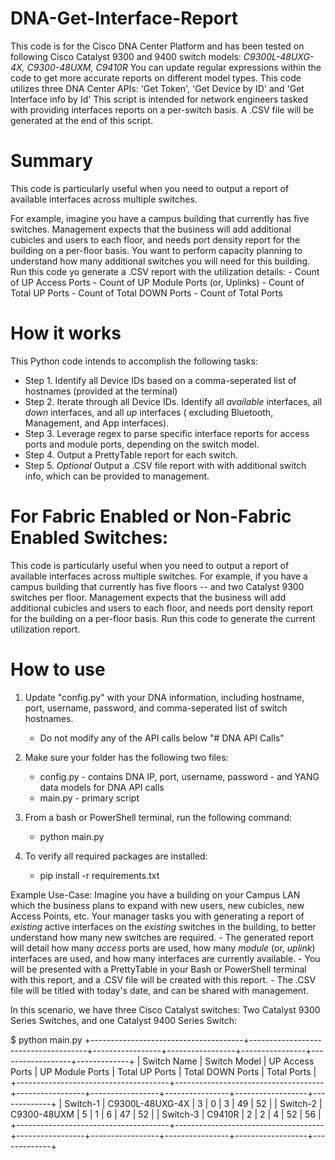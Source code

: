 # DNA-Get-Interface-Report
This code is for the Cisco DNA Center Platform and has been tested on following Cisco Catalyst 9300 and 9400 switch models: *C9300L-48UXG-4X, C9300-48UXM, C9410R*
You can update regular expressions within the code to get more accurate reports on different model types. 
This code utilizes three DNA Center APIs: 'Get Token', 'Get Device by ID' and 'Get Interface info by Id' 
This script is intended for network engineers tasked with providing interfaces reports on a per-switch basis.
A .CSV file will be generated at the end of this script.

# Summary
This code is particularly useful when you need to output a report of available interfaces across multiple switches.

For example, imagine you have a campus building that currently has five switches. Management expects that the business will add additional cubicles and users to each floor, and needs port density report for the building on a per-floor basis.
You want to perform capacity planning to understand how many additional switches you will need for this building.
Run this code yo generate a .CSV report with the utilization details:
    - Count of UP Access Ports
    - Count of UP Module Ports (or, Uplinks)
    - Count of Total UP Ports
    - Count of Total DOWN  Ports
    - Count of Total Ports

# How it works
This Python code intends to accomplish the following tasks:
- Step 1. Identify all Device IDs based on a comma-seperated list of hostnames (provided at the terminal)
- Step 2. Iterate through all Device IDs. Identify all *available* interfaces, all *down* interfaces, and all *up* interfaces ( excluding Bluetooth, Management, and App interfaces).
- Step 3. Leverage regex to parse specific interface reports for access ports and module ports, depending on the switch model.
- Step 4. Output a PrettyTable report for each switch.
- Step 5. *Optional* Output a .CSV file report with with additional switch info, which can be provided to management. 

# For Fabric Enabled or Non-Fabric Enabled Switches:
This code is particularly useful when you need to output a report of available interfaces across multiple switches.
For example, if you have a campus building that currently has five floors -- and two Catalyst 9300 switches per floor.
Management expects that the business will add additional cubicles and users to each floor, and needs port density report for the building on a per-floor basis.
Run this code to generate the current utilization report. 

# How to use
1. Update "config.py" with your DNA information, including hostname, port, username, password, and comma-seperated list of switch hostnames.
    - Do not modify any of the API calls below "# DNA API Calls"   

2. Make sure your folder has the following two files:
    - config.py - contains DNA IP, port, username, password - and YANG data models for DNA API calls
    - main.py - primary script

3. From a bash or PowerShell terminal, run the following command:
    - python main.py

4. To verify all required packages are installed:
    - pip install -r requirements.txt

Example Use-Case:
Imagine you have a building on your Campus LAN which the business plans to expand with new users, new cubicles, new Access Points, etc. 
Your manager tasks you with generating a report of *existing* active interfaces on the *existing* switches in the building, to better understand how many new switches are required.
    - The generated report will detail how many *access* ports are used, how many *module* (or, *uplink*) interfaces are used, and how many interfaces are currently available.
    - You will be presented with a PrettyTable in your Bash or PowerShell terminal with this report, and a .CSV file will be created with this report. 
    - The .CSV file will be titled with today's date, and can be shared with management. 

In this scenario, we have three Cisco Catalyst switches: Two Catalyst 9300 Series Switches, and one Catalyst 9400 Series Switch:

$ python main.py 
+--------------------------------------+-------------------------------------+-----------------+-----------------+----------------+------------------+-------------+
|             Switch Name              |    Switch Model   | UP Access Ports | UP Module Ports | Total UP Ports | Total DOWN Ports | Total Ports |
+--------------------------------------+-------------------------------------+-----------------+-----------------+----------------+------------------+-------------+
|             Switch-1                 |  C9300L-48UXG-4X  |        3        |        0        |       3        |        49        |      52     |
|             Switch-2                 |    C9300-48UXM    |        5        |        1        |       6        |        47        |      52     |
|             Switch-3                 |      C9410R       |        2        |        2        |       4        |        52        |      56     |
+--------------------------------------+-------------------------------------+-----------------+-----------------+----------------+------------------+-------------+
